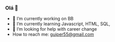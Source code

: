 ### Olá 👋


- 🔭 I’m currently working on BB
- 🌱 I’m currently learning Javascript, HTML, SQL, 
- 🤔 I’m looking for help with career change
- How to reach me: guiper55@gmail.com
